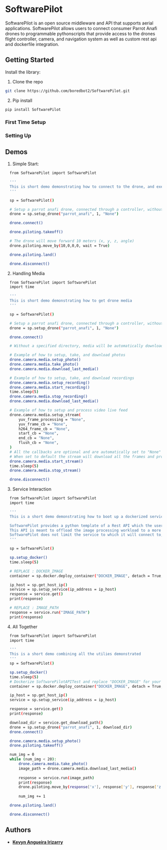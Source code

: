 # SoftwarePilot
SoftwarePilot is an open source middleware and API that supports aerial applications. SoftwarePilot allows users to connect consumer Parrot Anafi drones to programmable pythonscripts that provide access to the drones flight controller, camera, and navigation system as well as custom rest api and dockerfile integration.

## Getting Started
Install the library:
1. Clone the repo
  ```sh
  git clone https://github.com/boredbot2/SoftwarePilot.git
  ```
2. Pip install
  ```sh
  pip install SoftwarePilot
  ```
### First Time Setup


### Setting Up
  
  
## Demos
1. Simple Start:
  ```sh
	from SoftwarePilot import SoftwarePilot

	'''
	This is short demo demonstrating how to connect to the drone, and execute a few basic commands
	'''

	sp = SoftwarePilot()

	# Setup a parrot anafi drone, connected through a controller, without a specific download directory
	drone = sp.setup_drone("parrot_anafi", 1, "None")

	drone.connect()

	drone.piloting.takeoff()

	# The drone will move forward 10 meters (x, y, z, angle)
	drone.piloting.move_by(10,0,0,0, wait = True)

	drone.piloting.land()

	drone.disconnect()
  ```
2. Handling Media
  ```sh
	from SoftwarePilot import SoftwarePilot
	import time

	'''
	This is short demo demonstrating how to get drone media
	'''

	sp = SoftwarePilot()

	# Setup a parrot anafi drone, connected through a controller, without a specific download directory
	drone = sp.setup_drone("parrot_anafi", 1, "None")

	drone.connect()

	# Without a specified directory, media will be automatically downloaded to AnafiMedia/

	# Example of how to setup, take, and download photos
	drone.camera.media.setup_photo()
	drone.camera.media.take_photo()
	drone.camera.media.download_last_media()

	# Example of how to setup, take, and download recordings
	drone.camera.media.setup_recording()
	drone.camera.media.start_recording()
	time.sleep(5)
	drone.camera.media.stop_recording()
	drone.camera.media.download_last_media()

	# Example of how to setup and process video live feed
	drone.camera.media.setup_stream(
		yuv_frame_processing = "None", 
		yuv_frame_cb = "None",
		h264_frame_cb = "None",
		start_cb = "None",
		end_cb = "None",
		flush_cb = "None",
	)
	# All the callbacks are optional and are automatically set to "None"
	# When set to default the stream will download all the frames and provide framerate and bitrate metadata
	drone.camera.media.start_stream()
	time.sleep(5)
	drone.camera.media.stop_stream()

	drone.disconnect()
  ```
3. Service Interaction
  ```sh
	from SoftwarePilot import SoftwarePilot
	import time

	'''
	This is a short demo demonstrating how to boot up a dockerized service and requesting it with SoftwarePilot

	SoftwarePilot provides a python template of a Rest API which the user is meant to modify and dockerize
	This API is meant to offload the image processing workload to a more capable machine
	SoftwarePilot does not limit the service to which it will connect to, but the basic structure must be followed for proper behavior
	'''

	sp = SoftwarePilot()

	sp.setup_docker()
	time.sleep(5)

	# REPLACE : DOCKER_IMAGE
	container = sp.docker.deploy_container("DOCKER_IMAGE", detach = True, ports = {8000:8000})

	ip_host = sp.get_host_ip()
	service = sp.setup_service(ip_address = ip_host)
	response = service.get()
	print(response)

	# REPLACE : IMAGE_PATH
	response = service.run("IMAGE_PATH")
	print(response)
  ```
4. All Together
  ```sh
	from SoftwarePilot import SoftwarePilot
	import time

	'''
	This is a short demo combining all the utilies demonstrated
	'''
	sp = SoftwarePilot()

	sp.setup_docker()
	time.sleep(5)
	# Dockerize SoftwarePilotAPITest and replace "DOCKER_IMAGE" for your custom name
	container = sp.docker.deploy_container("DOCKER_IMAGE", detach = True, ports = {8000:8000})

	ip_host = sp.get_host_ip()
	service = sp.setup_service(ip_address = ip_host)

	response = service.get()
	print(response)

	download_dir = service.get_download_path()
	drone = sp.setup_drone("parrot_anafi", 1, download_dir)
	drone.connect()

	drone.camera.media.setup_photo()
	drone.piloting.takeoff()

	num_img = 0
	while (num_img < 20):
		drone.camera.media.take_photo()
		image_path = drone.camera.media.download_last_media()
		
		response = service.run(image_path)
		print(response)
		drone.piloting.move_by(response['x'], response['y'], response['z'], response['angle'])
		
		num_img += 1

	drone.piloting.land()	

	drone.disconnect()
  ```
## Authors
* **[Kevyn Angueira Irizarry](https://github.com/boredbot2)**

